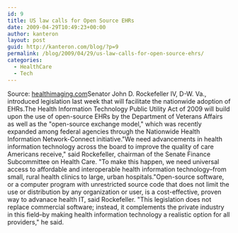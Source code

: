 ```yaml
---
id: 9
title: US law calls for Open Source EHRs
date: 2009-04-29T10:49:23+00:00
author: kanteron
layout: post
guid: http://kanteron.com/blog/?p=9
permalink: /blog/2009/04/29/us-law-calls-for-open-source-ehrs/
categories:
  - HealthCare
  - Tech
---
```

Source: <a href="http://www.healthimaging.com/index.php?option=com_articles&view=article&id=17223" title="http://www.healthimaging.com/index.php?option=com_articles&view=article&id=17223" target="_blank">healthimaging.com</a>Senator John D. Rockefeller IV, D-W. Va., introduced legislation last week that will facilitate the nationwide adoption of EHRs.The Health Information Technology Public Utility Act of 2009 will build upon the use of open-source EHRs by the Department of Veterans Affairs as well as the "open-source exchange model," which was recently expanded among federal agencies through the Nationwide Health Information Network-Connect initiative."We need advancements in health information technology across the board to improve the quality of care Americans receive," said Rockefeller, chairman of the Senate Finance Subcommittee on Health Care. "To make this happen, we need universal access to affordable and interoperable health information technology–from small, rural health clinics to large, urban hospitals."Open-source software, or a computer program with unrestricted source code that does not limit the use or distribution by any organization or user, is a cost-effective, proven way to advanace health IT, said Rockefeller. "This legislation does not replace commercial software; instead, it complements the private industry in this field–by making health information technology a realistic option for all providers," he said. 